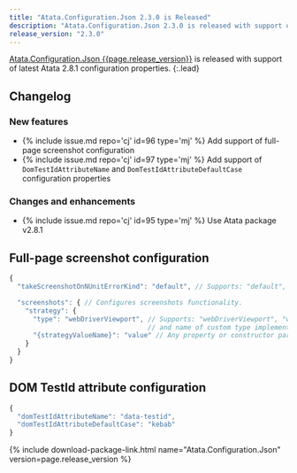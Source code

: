 ```yaml
---
title: "Atata.Configuration.Json 2.3.0 is Released"
description: "Atata.Configuration.Json 2.3.0 is released with support of latest Atata 2.8.1 configuration properties."
release_version: "2.3.0"
---
```


[Atata.Configuration.Json {{page.release_version}}](https://www.nuget.org/packages/Atata.Configuration.Json/{{page.release_version}})
is released with support of latest Atata 2.8.1 configuration properties.
{:.lead}

<!--more-->

## Changelog

### New features

- {% include issue.md repo='cj' id=96 type='mj' %} Add support of full-page screenshot configuration
- {% include issue.md repo='cj' id=97 type='mj' %} Add support of `DomTestIdAttributeName` and `DomTestIdAttributeDefaultCase` configuration properties

### Changes and enhancements

- {% include issue.md repo='cj' id=95 type='mj' %} Use Atata package v2.8.1

## Full-page screenshot configuration

```js
{
  "takeScreenshotOnNUnitErrorKind": "default", // Supports: "default", "viewport" and "fullPage".

  "screenshots": { // Configures screenshots functionality.
    "strategy": {
      "type": "webDriverViewport", // Supports: "webDriverViewport", "webDriverFullPage", "cdpFullPage", "fullPageOrViewport",
                                   // and name of custom type implementing "Atata.IScreenshotTakeStrategy".
      "{strategyValueName}": "value" // Any property or constructor parameter of strategy.
    }
  }
}
```

## DOM TestId attribute configuration

```js
{
  "domTestIdAttributeName": "data-testid",
  "domTestIdAttributeDefaultCase": "kebab"
}
```

{% include download-package-link.html name="Atata.Configuration.Json" version=page.release_version %}